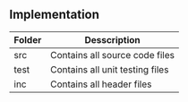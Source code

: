 ## Implementation

|     Folder    |         Desscription                   |
|----------     |----------------------------------------|
|      src      |     Contains all  source code files    |
|      test     |     Contains all  unit testing files   |
|      inc      |     Contains all  header files         |
